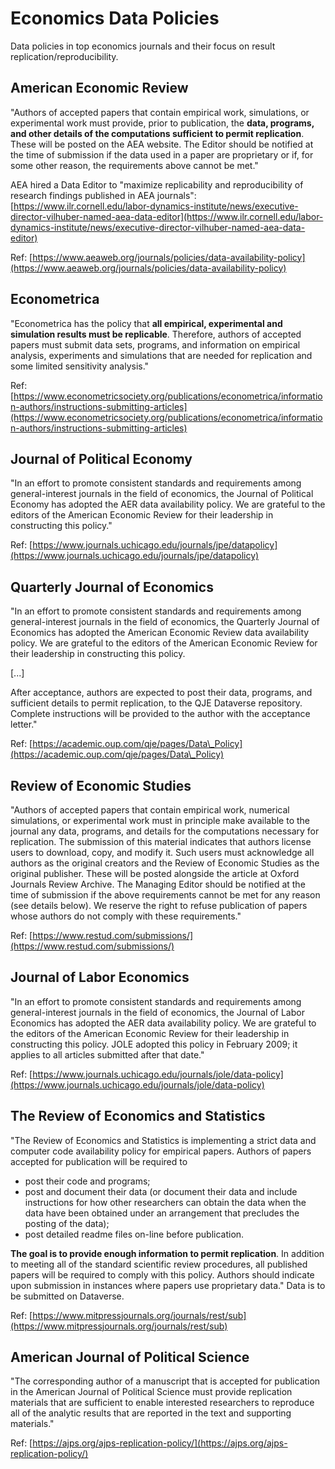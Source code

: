 # Economics Data Policies

Data policies in top economics journals and their focus on result replication/reproducibility.

## American Economic Review

"Authors of accepted papers that contain empirical work, simulations, or experimental work must provide, prior to publication, the **data, programs, and other details of the computations sufficient to permit replication**. These will be posted on the AEA website. The Editor should be notified at the time of submission if the data used in a paper are proprietary or if, for some other reason, the requirements above cannot be met."

AEA hired a Data Editor to "maximize replicability and reproducibility of research findings published in AEA journals": [https://www.ilr.cornell.edu/labor-dynamics-institute/news/executive-director-vilhuber-named-aea-data-editor](https://www.ilr.cornell.edu/labor-dynamics-institute/news/executive-director-vilhuber-named-aea-data-editor)

Ref: [https://www.aeaweb.org/journals/policies/data-availability-policy](https://www.aeaweb.org/journals/policies/data-availability-policy)

## Econometrica

"Econometrica has the policy that **all empirical, experimental and simulation results must be replicable**. Therefore, authors of accepted papers must submit data sets, programs, and information on empirical analysis, experiments and simulations that are needed for replication and some limited sensitivity analysis." 

Ref: [https://www.econometricsociety.org/publications/econometrica/information-authors/instructions-submitting-articles](https://www.econometricsociety.org/publications/econometrica/information-authors/instructions-submitting-articles)

## Journal of Political Economy

"In an effort to promote consistent standards and requirements among general-interest journals in the field of economics, the Journal of Political Economy has adopted the AER data availability policy. We are grateful to the editors of the American Economic Review for their leadership in constructing this policy."

Ref: [https://www.journals.uchicago.edu/journals/jpe/datapolicy](https://www.journals.uchicago.edu/journals/jpe/datapolicy)

## Quarterly Journal of Economics

"In an effort to promote consistent standards and requirements among general-interest journals in the field of economics, the Quarterly Journal of Economics has adopted the American Economic Review data availability policy. We are grateful to the editors of the American Economic Review for their leadership in constructing this policy. 

[...] 

After acceptance, authors are expected to post their data, programs, and sufficient details to permit replication, to the QJE Dataverse repository. Complete instructions will be provided to the author with the acceptance letter."

Ref: [https://academic.oup.com/qje/pages/Data\_Policy](https://academic.oup.com/qje/pages/Data\_Policy)

## Review of Economic Studies

"Authors of accepted papers that contain empirical work, numerical simulations, or experimental work must in principle make available to the journal any data, programs, and details for the computations necessary for replication.  The submission of this material indicates that authors license users to download, copy, and modify it.  Such users must acknowledge all authors as the original creators and the Review of Economic Studies as the original publisher.  These will be posted alongside the article at Oxford Journals Review Archive. The Managing Editor should be notified at the time of submission if the above requirements cannot be met for any reason (see details below).  We reserve the right to refuse publication of papers whose authors do not comply with these requirements."

Ref: [https://www.restud.com/submissions/](https://www.restud.com/submissions/)

## Journal of Labor Economics

"In an effort to promote consistent standards and requirements among general-interest journals in the field of economics, the Journal of Labor Economics has adopted the AER data availability policy. We are grateful to the editors of the American Economic Review for their leadership in constructing this policy. JOLE adopted this policy in February 2009; it applies to all articles submitted after that date."

Ref: [https://www.journals.uchicago.edu/journals/jole/data-policy](https://www.journals.uchicago.edu/journals/jole/data-policy)

## The Review of Economics and Statistics

"The Review of Economics and Statistics is implementing a strict data and computer code availability policy for empirical papers. Authors of papers accepted for publication will be required to

- post their code and programs;
- post and document their data (or document their data and include instructions for how other researchers can obtain the data when the data have been obtained under an arrangement that precludes the posting of the data);
- post detailed readme files on-line before publication.

**The goal is to provide enough information to permit replication**. In addition to meeting all of the standard scientific review procedures, all published papers will be required to comply with this policy. Authors should indicate upon submission in instances where papers use proprietary data." Data is to be submitted on Dataverse.

Ref: [https://www.mitpressjournals.org/journals/rest/sub](https://www.mitpressjournals.org/journals/rest/sub)

## American Journal of Political Science

"The corresponding author of a manuscript that is accepted for publication in the American Journal of Political Science must provide replication materials that are sufficient to enable interested researchers to reproduce all of the analytic results that are reported in the text and supporting materials."

Ref: [https://ajps.org/ajps-replication-policy/](https://ajps.org/ajps-replication-policy/)

